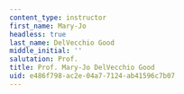 ```yaml
---
content_type: instructor
first_name: Mary-Jo
headless: true
last_name: DelVecchio Good
middle_initial: ''
salutation: Prof.
title: Prof. Mary-Jo DelVecchio Good
uid: e486f798-ac2e-04a7-7124-ab41596c7b07
---
```

